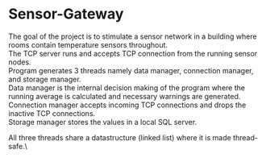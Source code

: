 # Sensor-Gateway
The goal of the project is to stimulate a sensor network in a building where rooms contain temperature sensors throughout.\
The TCP server runs and accepts TCP connection from the running sensor nodes.\
Program generates 3 threads namely data manager, connection manager, and storage manager.\
Data manager is the internal decision making of the program where the running average is calculated and necessary warnings are generated.\
Connection manager accepts incoming TCP connections and drops the inactive TCP connections. \
Storage manager stores the values in a local SQL server. 

All three threads share a datastructure (linked list) where it is made thread-safe.\
